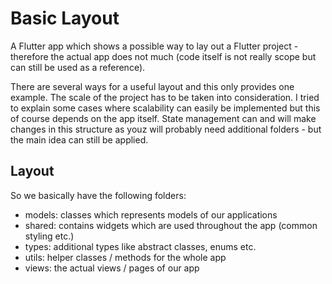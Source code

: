 # Basic Layout

A Flutter app which shows a possible way to lay out a Flutter project - therefore the actual app does not much (code itself is not really scope but can still be used as a reference).

There are several ways for a useful layout and this only provides one example. The scale of the project has to be taken into consideration. I tried to explain some cases where scalability can easily be implemented but this of course depends on the app itself. State management can and will make changes in this structure as youz will probably need additional folders - but the main idea can still be applied.

## Layout

So we basically have the following folders:

-   models: classes which represents models of our applications
-   shared: contains widgets which are used throughout the app (common styling etc.)
-   types: additional types like abstract classes, enums etc.
-   utils: helper classes / methods for the whole app
-   views: the actual views / pages of our app
